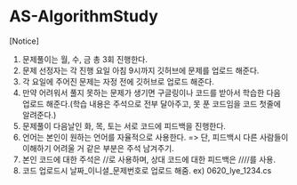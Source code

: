 # AS-AlgorithmStudy

[Notice]
1. 문제풀이는 월, 수, 금 총 3회 진행한다.
2. 문제 선정자는 각 진행 요일 아침 9시까지 깃허브에 문제를 업로드 해준다.
3. 각 요일에 주어진 문제는 자정 전에 깃허브로 업로드 해준다.
4. 만약 어려워서 풀지 못하는 문제가 생기면 구글링이나 코드를 받아서 학습한 다음 업로드 해준다.(학습 내용은 주석으로 전부 달아주고, 못 푼 코드임을 코드 첫줄에 알려준다.)
5. 문제풀이 다음날인 화, 목, 토는 서로 코드에 피드백을 진행한다.
6. 언어는 본인이 원하는 언어를 자율적으로 사용한다. => 단, 피드백시 다른 사람들이 이해하기 어려울 거 같은 부분은 주석 남겨주기.
7. 본인 코드에 대한 주석은 //로 사용하며, 상대 코드에 대한 피드백은 ////를 사용.
8. 코드 업로드시 날짜_이니셜_문제번호로 업로드 해줌. ex) 0620_lye_1234.cs

